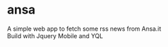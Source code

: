 ansa
====

A simple web app to fetch some rss news from Ansa.it<br />
Build with Jquery Mobile and YQL
